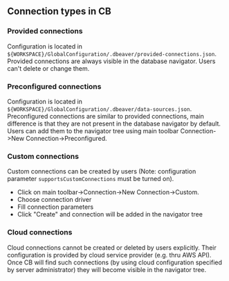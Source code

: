 ## Connection types in CB

### Provided connections
Configuration is located in `${WORKSPACE}/GlobalConfiguration/.dbeaver/provided-connections.json`.  
Provided connections are always visible in the database navigator. Users can't delete or change them.

### Preconfigured connections

Configuration is located in `${WORKSPACE}/GlobalConfiguration/.dbeaver/data-sources.json`.  
Preconfigured connections are similar to provided connections, main difference is that they are not present in the database navigator by default. Users can add them to the navigator tree using main toolbar Connection->New Connection->Preconfigured.

### Custom connections

Custom connections can be created by users (Note: configuration parameter `supportsCustomConnections` must be turned on).  
- Click on main toolbar->Connection->New Connection->Custom.
- Choose connection driver
- Fill connection parameters
- Click "Create" and connection will be added in the navigator tree

### Cloud connections

Cloud connections cannot be created or deleted by users explicitly. Their configuration is provided by cloud service provider (e.g. thru AWS API).
Once CB will find such connections (by using cloud configuration specified by server administrator) they will become visible in the navigator tree.
